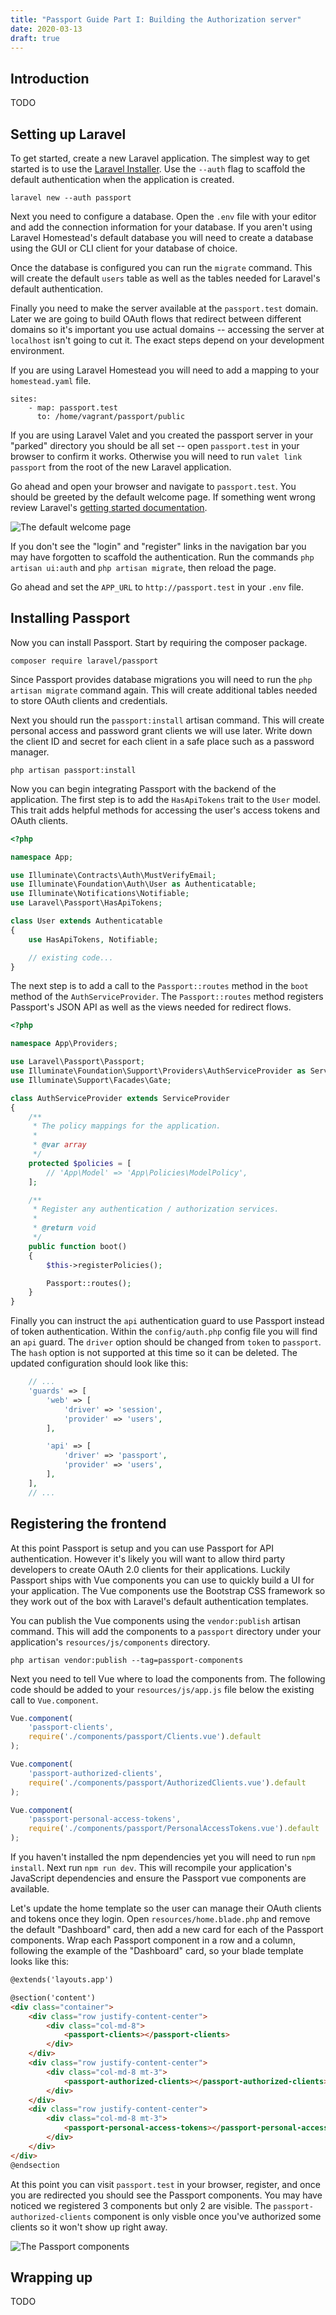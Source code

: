 ```yaml
---
title: "Passport Guide Part I: Building the Authorization server"
date: 2020-03-13
draft: true
---
```


## Introduction

TODO

## Setting up Laravel

To get started, create a new Laravel application. The simplest way to get started is to use the [Laravel Installer](https://laravel.com/docs/7.x/installation#installing-laravel). Use the `--auth` flag to scaffold the default authentication when the application is created.

```
laravel new --auth passport
```

Next you need to configure a database. Open the `.env` file with your editor and add the connection information for your database. If you aren't using Laravel Homestead's default database you will need to create a database using the GUI or CLI client for your database of choice.

Once the database is configured you can run the `migrate` command. This will create the default `users` table as well as the tables needed for Laravel's default authentication.

Finally you need to make the server available at the `passport.test` domain. Later we are going to build OAuth flows that redirect between different domains so it's important you use actual domains -- accessing the server at `localhost` isn't going to cut it. The exact steps depend on your development environment.

If you are using Laravel Homestead you will need to add a mapping to your `homestead.yaml` file.

```
sites:
    - map: passport.test
      to: /home/vagrant/passport/public
```

If you are using Laravel Valet and you created the passport server in your "parked" directory you should be all set -- open `passport.test` in your browser to confirm it works. Otherwise you will need to run `valet link passport` from the root of the new Laravel application.

Go ahead and open your browser and navigate to `passport.test`. You should be greeted by the default welcome page. If something went wrong review Laravel's [getting started documentation](https://laravel.com/docs/6.x/installation).

![The default welcome page](/img/passport-guide-part-I-authorization-server/welcome.png)

If you don't see the "login" and "register" links in the navigation bar you may have forgotten to scaffold the authentication. Run the commands `php artisan ui:auth` and `php artisan migrate`, then reload the page.

Go ahead and set the `APP_URL` to `http://passport.test` in your `.env` file.

<!-- 5fd9b0aefa1917abbc9c84b212efba442dddee3a -->


## Installing Passport

Now you can install Passport. Start by requiring the composer package.

```
composer require laravel/passport
```

Since Passport provides database migrations you will need to run the `php artisan migrate` command again. This will create additional tables needed to store OAuth clients and credentials.

Next you should run the `passport:install` artisan command. This will create personal access and password grant clients we will use later. Write down the client ID and secret for each client in a safe place such as a password manager.

```
php artisan passport:install
```

Now you can begin integrating Passport with the backend of the application. The first step is to add the `HasApiTokens` trait to the `User` model. This trait adds helpful methods for accessing the user's access tokens and OAuth clients.

```php
<?php

namespace App;

use Illuminate\Contracts\Auth\MustVerifyEmail;
use Illuminate\Foundation\Auth\User as Authenticatable;
use Illuminate\Notifications\Notifiable;
use Laravel\Passport\HasApiTokens;

class User extends Authenticatable
{
    use HasApiTokens, Notifiable;

    // existing code...
}
```

The next step is to add a call to the `Passport::routes` method in the `boot` method of the `AuthServiceProvider`. The `Passport::routes` method registers Passport's JSON API as well as the views needed for redirect flows.

```php
<?php

namespace App\Providers;

use Laravel\Passport\Passport;
use Illuminate\Foundation\Support\Providers\AuthServiceProvider as ServiceProvider;
use Illuminate\Support\Facades\Gate;

class AuthServiceProvider extends ServiceProvider
{
    /**
     * The policy mappings for the application.
     *
     * @var array
     */
    protected $policies = [
        // 'App\Model' => 'App\Policies\ModelPolicy',
    ];

    /**
     * Register any authentication / authorization services.
     *
     * @return void
     */
    public function boot()
    {
        $this->registerPolicies();

        Passport::routes();
    }
}
```

Finally you can instruct the `api` authentication guard to use Passport instead of token authentication. Within the `config/auth.php` config file you will find an `api` guard. The `driver` option should be changed from `token` to `passport`. The `hash` option is not supported at this time so it can be deleted. The updated configuration should look like this:

```php
    // ...
    'guards' => [
        'web' => [
            'driver' => 'session',
            'provider' => 'users',
        ],

        'api' => [
            'driver' => 'passport',
            'provider' => 'users',
        ],
    ],
    // ...
```

<!-- fd6e94e0c520c8cca276da5567c120302bdaa89d -->

## Registering the frontend

At this point Passport is setup and you can use Passport for API authentication. However it's likely you will want to allow third party developers to create OAuth 2.0 clients for their applications. Luckily Passport ships with Vue components you can use to quickly build a UI for your application. The Vue components use the Bootstrap CSS framework so they work out of the box with Laravel's default authentication templates.

You can publish the Vue components using the `vendor:publish` artisan command. This will add the components to a `passport` directory under your application's `resources/js/components` directory.

```
php artisan vendor:publish --tag=passport-components
```

Next you need to tell Vue where to load the components from. The following code should be added to your `resources/js/app.js` file below the existing call to `Vue.component`.

```js
Vue.component(
    'passport-clients',
    require('./components/passport/Clients.vue').default
);

Vue.component(
    'passport-authorized-clients',
    require('./components/passport/AuthorizedClients.vue').default
);

Vue.component(
    'passport-personal-access-tokens',
    require('./components/passport/PersonalAccessTokens.vue').default
);
```

If you haven't installed the npm dependencies yet you will need to run `npm install`. Next run `npm run dev`. This will recompile your application's JavaScript dependencies and ensure the Passport vue components are available.

Let's update the home template so the user can manage their OAuth clients and tokens once they login. Open `resources/home.blade.php` and remove the default "Dashboard" card, then add a new card for each of the Passport components. Wrap each Passport component in a row and a column, following the example of the "Dashboard" card, so your blade template looks like this:

```html
@extends('layouts.app')

@section('content')
<div class="container">
    <div class="row justify-content-center">
        <div class="col-md-8">
            <passport-clients></passport-clients>
        </div>
    </div>
    <div class="row justify-content-center">
        <div class="col-md-8 mt-3">
            <passport-authorized-clients></passport-authorized-clients>
        </div>
    </div>
    <div class="row justify-content-center">
        <div class="col-md-8 mt-3">
            <passport-personal-access-tokens></passport-personal-access-tokens>
        </div>
    </div>
</div>
@endsection
```

At this point you can visit `passport.test` in your browser, register, and once you are redirected you should see the Passport components. You may have noticed we registered 3 components but only 2 are visible. The `passport-authorized-clients` component is only visble once you've authorized some clients so it won't show up right away.

![The Passport components](/img/passport-guide-part-I-authorization-server/passport-components.png)

<!-- 91699be6d83333cd1841ff40cb942c5850d8277f -->

## Wrapping up

TODO